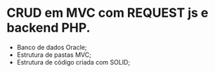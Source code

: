# CRUD em MVC com REQUEST js e backend PHP.

 - Banco de dados Oracle;
 - Estrutura de pastas MVC;
 - Estrutura de código criada com SOLID;
